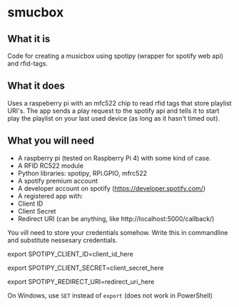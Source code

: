 # smucbox


## What it is
 Code for creating a musicbox using spotipy (wrapper for spotify web api) and rfid-tags.
 
 
 ## What it does
 Uses a raspeberry pi with an mfc522 chip to read rfid tags that store playlist URI's. 
 The app sends a play request to the spotify api and tells it to start play the playlist 
 on your last used device (as long as it hasn't timed out).
 
 
 ## What you will need
 * A raspberry pi (tested on Raspberry Pi 4) with some kind of case.
 * A RFID RC522 module
 * Python libraries: spotipy, RPi.GPIO, mfrc522
 * A spotify premium account
 * A developer account on spotify (https://developer.spotify.com/)
 * A registered app with:
  * Client ID
  * Client Secret
  * Redirect URI (can be anything, like http://localhost:5000/callback/)
 
You vill need to store your credentials somehow. Write this in commandline and substitute
nessesary credentials.
 
export SPOTIPY_CLIENT_ID=client_id_here

export SPOTIPY_CLIENT_SECRET=client_secret_here

export SPOTIPY_REDIRECT_URI=redirect_uri_here

On Windows, use `SET` instead of `export` (does not work in PowerShell)
 
 
